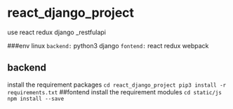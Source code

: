 # react_django_project
use react redux django _restfulapi

###env
linux
`backend:`
python3
django
`fontend:`
react
redux
webpack

## backend 
install the requirement packages
``
cd react_django_project
pip3 install -r requirements.txt
``
##fontend
install the requirement modules
``
cd static/js
npm install --save
``
